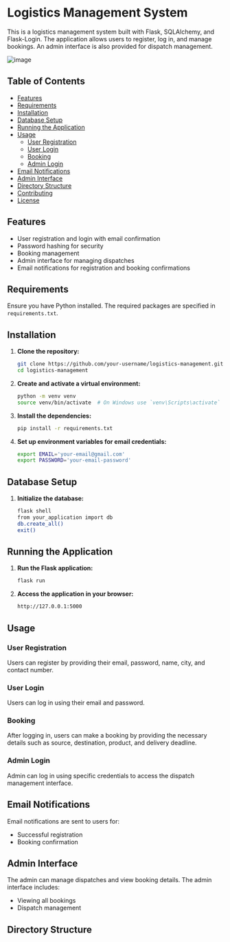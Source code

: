 # Logistics Management System

This is a logistics management system built with Flask, SQLAlchemy, and Flask-Login. The application allows users to register, log in, and manage bookings. An admin interface is also provided for dispatch management.

![image](https://miro.medium.com/v2/resize:fit:1400/1*wuG1_riJHs3hKFVHnMGB2w.gif)


## Table of Contents

- [Features](#features)
- [Requirements](#requirements)
- [Installation](#installation)
- [Database Setup](#database-setup)
- [Running the Application](#running-the-application)
- [Usage](#usage)
  - [User Registration](#user-registration)
  - [User Login](#user-login)
  - [Booking](#booking)
  - [Admin Login](#admin-login)
- [Email Notifications](#email-notifications)
- [Admin Interface](#admin-interface)
- [Directory Structure](#directory-structure)
- [Contributing](#contributing)
- [License](#license)

## Features

- User registration and login with email confirmation
- Password hashing for security
- Booking management
- Admin interface for managing dispatches
- Email notifications for registration and booking confirmations

## Requirements

Ensure you have Python installed. The required packages are specified in `requirements.txt`.

## Installation

1. **Clone the repository:**
    ```sh
    git clone https://github.com/your-username/logistics-management.git
    cd logistics-management
    ```

2. **Create and activate a virtual environment:**
    ```sh
    python -m venv venv
    source venv/bin/activate  # On Windows use `venv\Scripts\activate`
    ```

3. **Install the dependencies:**
    ```sh
    pip install -r requirements.txt
    ```

4. **Set up environment variables for email credentials:**
    ```sh
    export EMAIL='your-email@gmail.com'
    export PASSWORD='your-email-password'
    ```

## Database Setup

1. **Initialize the database:**
    ```sh
    flask shell
    from your_application import db
    db.create_all()
    exit()
    ```

## Running the Application

1. **Run the Flask application:**
    ```sh
    flask run
    ```

2. **Access the application in your browser:**
    ```sh
    http://127.0.0.1:5000
    ```

## Usage

### User Registration

Users can register by providing their email, password, name, city, and contact number.

### User Login

Users can log in using their email and password.

### Booking

After logging in, users can make a booking by providing the necessary details such as source, destination, product, and delivery deadline.

### Admin Login

Admin can log in using specific credentials to access the dispatch management interface.

## Email Notifications

Email notifications are sent to users for:
- Successful registration
- Booking confirmation

## Admin Interface

The admin can manage dispatches and view booking details. The admin interface includes:
- Viewing all bookings
- Dispatch management

## Directory Structure
